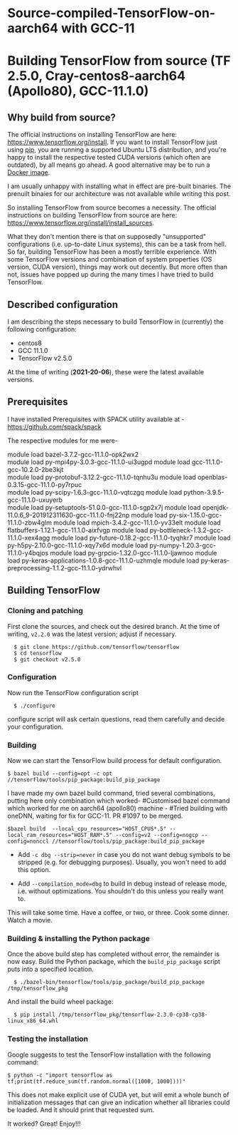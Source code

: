 # Source-compiled-TensorFlow-on-aarch64 with GCC-11

# Building TensorFlow from source (TF 2.5.0, Cray-centos8-aarch64 (Apollo80), GCC-11.1.0)

## Why build from source?
The official instructions on installing TensorFlow are here: https://www.tensorflow.org/install.
If you want to install TensorFlow just using [pip](https://www.tensorflow.org/install/pip), you are running a supported Ubuntu LTS distribution, and you're happy to install the respective tested CUDA versions (which often are outdated), by all means go ahead. A good alternative may be to run a [Docker image](https://www.tensorflow.org/install/docker).

I am usually unhappy with installing what in effect are pre-built binaries. The prenuilt binaies for our architecture was not available while writing this post.

So installing TensorFlow from source becomes a necessity. The official instructions on building TensorFlow from source are here: https://www.tensorflow.org/install/install_sources.

What they don't mention there is that on supposedly "unsupported" configurations (i.e. up-to-date Linux systems), this can be a task from hell. So far, building TensorFlow has been a mostly terrible experience. With some TensorFlow versions and combination of system properties (OS version, CUDA version), things may work out decently. But more often than not, issues have popped up during the many times I have tried to build TensorFlow.

## Described configuration

I am describing the steps necessary to build TensorFlow in (currently) the following configuration:

 - centos8 
  - GCC 11.1.0 
  - TensorFlow v2.5.0

At the time of writing (**2021-20-06**), these were the latest available versions. 


## Prerequisites

I have installed Prerequisites with SPACK utility available at - https://github.com/spack/spack

The respective modules for me were-


module load  bazel-3.7.2-gcc-11.1.0-opk2wx2                    
module load  py-mpi4py-3.0.3-gcc-11.1.0-ui3ugpd
module load  gcc-11.1.0-gcc-10.2.0-2be3kjt                     
module load  py-protobuf-3.12.2-gcc-11.1.0-tqnhu3u
module load  openblas-0.3.15-gcc-11.1.0-py7rpuc  
module load  py-scipy-1.6.3-gcc-11.1.0-vqtczgq
module load  python-3.9.5-gcc-11.1.0-uxuyerb                   
module load  py-setuptools-51.0.0-gcc-11.1.0-sgp2x7j
module load  openjdk-11.0.6_9-201912311630-gcc-11.1.0-fnj22np 
module load  py-six-1.15.0-gcc-11.1.0-zbw4glm
module load  mpich-3.4.2-gcc-11.1.0-yv33elt
module load  flatbuffers-1.12.1-gcc-11.1.0-aixfvgp
module load  py-bottleneck-1.3.2-gcc-11.1.0-xex4agg
module load  py-future-0.18.2-gcc-11.1.0-tyqhkr7
module load  py-h5py-2.10.0-gcc-11.1.0-xqy7x6d
module load  py-numpy-1.20.3-gcc-11.1.0-y4bqjos
module load py-grpcio-1.32.0-gcc-11.1.0-ljawnoo
module load  py-keras-applications-1.0.8-gcc-11.1.0-uzhmqle
module load  py-keras-preprocessing-1.1.2-gcc-11.1.0-ydrwhvl


## Building TensorFlow

### Cloning and patching

First clone the sources, and check out the desired branch. At the time of writing, `v2.2.0` was the latest version; adjust if necessary.

      $ git clone https://github.com/tensorflow/tensorflow
      $ cd tensorflow
      $ git checkout v2.5.0

### Configuration

Now run the TensorFlow configuration script

      $ ./configure

configure script will ask certain questions, read them carefully and decide your configuration.


### Building

Now we can start the TensorFlow build process for default configuration. 

	$ bazel build --config=opt -c opt //tensorflow/tools/pip_package:build_pip_package
	
I have made my own bazel build command, tried several combinations, putting here only combination which worked-
#Customised bazel command which worked for me on aarch64 (apollo80) machine -
#Tried building with oneDNN, waiting for fix for GCC-11. PR #1097 to be merged.

	$bazel build  --local_cpu_resources="HOST_CPUS*.5" --local_ram_resources="HOST_RAM*.5" --config=v2 --config=nogcp --config=nonccl //tensorflow/tools/pip_package:build_pip_package

    
* Add `-c dbg --strip=never` in case you do not want debug symbols to be stripped (e.g. for debugging purposes).
    Usually, you won't need to add this option.
    
* Add `--compilation_mode=dbg` to build in debug instead of release mode, i.e. without optimizations.
    You shouldn't do this unless you really want to.

This will take some time. Have a coffee, or two, or three. Cook some dinner. Watch a movie.

### Building & installing the Python package

Once the above build step has completed without error, the remainder is now easy. Build the Python package, which the `build_pip_package` script puts into a specified location.

      $ ./bazel-bin/tensorflow/tools/pip_package/build_pip_package /tmp/tensorflow_pkg

And install the build wheel package:

      $ pip install /tmp/tensorflow_pkg/tensorflow-2.3.0-cp38-cp38-linux_x86_64.whl

### Testing the installation

Google suggests to test the TensorFlow installation with the following command:

    $ python -c "import tensorflow as tf;print(tf.reduce_sum(tf.random.normal([1000, 1000])))"

This does not make explicit use of CUDA yet, but will emit a whole bunch of initialization messages that can give an indication whether all libraries could be loaded. And it should print that requested sum.

It worked? Great! Enjoy!!!
